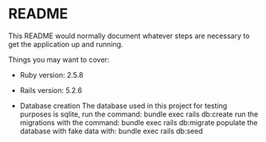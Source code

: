 # README

This README would normally document whatever steps are necessary to get the
application up and running.

Things you may want to cover:

* Ruby version:
2.5.8

* Rails version: 
5.2.6

* Database creation
The database used in this project for testing purposes is sqlite, run the command: bundle exec rails db:create
run the migrations with the command: bundle exec rails db:migrate
populate the database with fake data with: bundle exec rails db:seed

